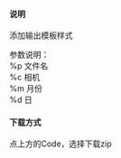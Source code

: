 #### 说明
添加输出模板样式

参数说明：<br />
%p 文件名 <br />
%c 相机 <br />
%m 月份 <br />
%d 日 <br />

#### 下载方式
点上方的Code，选择下载zip